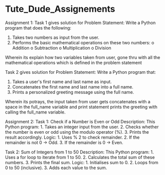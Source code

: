 # Tute_Dude_Assignements
Assignment 1:
Task 1 gives solution for Problem Statement: Write a Python program that does the following:
1.  Takes two numbers as input from the user.
2.  Performs the basic mathematical operations on these two numbers:
    o	Addition
    o	Subtraction
    o	Multiplication
    o	Division

Wherein its explain how two variables taken from user, gone thru with all the mathematical operations which is defined in the problem statement

Task 2 gives solution for Problem Statement: Write a Python program that:
  1.  Takes a user's first name and last name as input.
  2.  Concatenates the first name and last name into a full name.
  3.  Prints a personalized greeting message using the full name.

Wherein its potrays, the input taken from user gets concatenates with a space in the full_name variable and print statement prints the greeting with calling the full_name variable.

Assignment 2:
Task 1: Check if a Number is Even or Odd
Description:
This Python program:
    1. Takes an integer input from the user.
    2. Checks whether the number is even or odd using the modulo operator (%).
    3. Prints the result accordingly.
Logic: 
    1. Uses % 2 to check remainder.
    2. If the remainder is not 0 → Odd.
    3. If the remainder is 0 → Even.

Task 2: Sum of Integers from 1 to 50
Description:
This Python program:
    1. Uses a for loop to iterate from 1 to 50.
    2. Calculates the total sum of these numbers.
    3. Prints the final sum.
Logic:
    1. Initialises sum to 0.
    2. Loops from 0 to 50 (inclusive).
    3. Adds each value to the sum.

